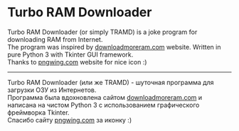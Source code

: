 # Turbo RAM Downloader

Turbo RAM Downloader (or simply TRAMD) is a joke program for downloading RAM from Internet.\
The program was inspired by [downloadmoreram.com](https://downloadmoreram.com) website. Written in pure Python 3 with Tkinter GUI framework.\
Thanks to [pngwing.com](https://pngwing.comm) website for nice icon :)

---

Turbo RAM Downloader (или же TRAMD) - шуточная программа для загрузки ОЗУ из Интернетов.\
Программа была вдохновлена сайтом [downloadmoreram.com](https://downloadmoreram.com) и написана на чистом Python 3 с использованием графического фреймворка Tkinter.\
Спасибо сайту [pngwing.com](https://pngwing.comm) за иконку :)

[](screenshot.png)
